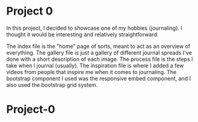 # Project 0

In this project, I decided to showcase one of my hobbies (journaling). I thought it would be interesting and relatively straightforward.

The index file is the "home" page of sorts, meant to act as an overview of everything.
The gallery file is just a gallery of different journal spreads I've done with a short description of each image.
The process file is the steps I take when I journal (usually).
The inspiration file is where I added a few videos from people that inspire me when it comes to journaling. The bootstrap component I used was the responsive embed component, and I also used the bootstrap grid system.
# Project-0
